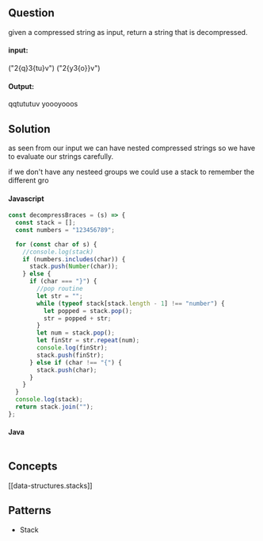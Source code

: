 
## Question

given a compressed string as input, return a string that is decompressed.

#### input:

("2{q}3{tu}v")
("2{y3{o}}v")

#### Output:

qqtututuv
yoooyooos

## Solution

as seen from our input we can have nested compressed strings so we have to evaluate our strings carefully.

if we don't have any nesteed groups we could use a stack to remember the different gro

#### Javascript

```javascript
const decompressBraces = (s) => {
  const stack = [];
  const numbers = "123456789";

  for (const char of s) {
    //console.log(stack)
    if (numbers.includes(char)) {
      stack.push(Number(char));
    } else {
      if (char === "}") {
        //pop routine
        let str = "";
        while (typeof stack[stack.length - 1] !== "number") {
          let popped = stack.pop();
          str = popped + str;
        }
        let num = stack.pop();
        let finStr = str.repeat(num);
        console.log(finStr);
        stack.push(finStr);
      } else if (char !== "{") {
        stack.push(char);
      }
    }
  }
  console.log(stack);
  return stack.join("");
};
```

#### Java

```java

```

## Concepts

[[data-structures.stacks]]

## Patterns

- Stack

